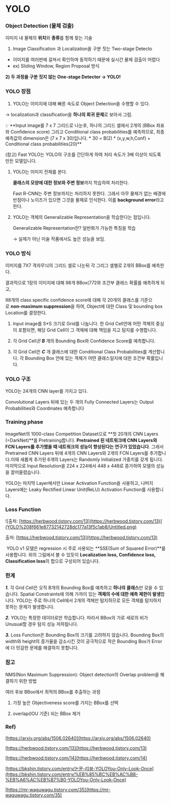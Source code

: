 # YOLO

### **Object Detection (물체 검출)**

이미지 내 물체의 **위치**와 **종류**를 함께 찾는 기술

1) Image Classification 과 Localization을 구분 짓는 Two-stage Detecto

- 이미지를 여러번에 걸쳐서 확인하며 동작하기 때문에 실시간 물체 검출이 어렵다
- ex) Sliding Window, Region Proposal 방식

**2) 두 과정을 구분 짓지 않는 One-stage Detector → YOLO!**

### **YOLO 장점**

1. YOLO는 이미지에 대해 빠른 속도로 Object Detection을 수행할 수 있다.

→ localization과 classification을 **하나의 회귀 문제**로 보아서 그럼.

<aside>
💡 **Input image를 7 x 7 그리드로 나눈후, 하나의 그리드 셀에서 2개의 (BBox 좌표와 Confidence score) 그리고 Conditional class probabilities를 예측하므로, 최종 예측값의 dimension은 (7 x 7 x 30)입니다.
* 30 = B(2) * (x,y,w,h,Conf) + Conditional class probabilities(20)**

</aside>

(참고) Fast YOLO는 YOLO의 구조를 간단하게 하여 처리 속도가 3배 이상이 되도록 만든 모델입니다.

1. YOLO는 이미지 전체를 본다. 
    
    **클래스의 모양에 대한 정보와 주변 정보**까지 학습하여 처리한다.
    
    Fast R-CNN는 주변 정보까지는 처리하지 못한다. 그래서 아무 물체가 없는 배경에 반점이나 노이즈가 있으면 그것을 물체로 인식한다. 이를 **background error**라고 한다.
    
2. YOLO는 객체의 Generalizable Representation을 학습한다는 점입니다. 
    
    Generalizable Representation란? 일반화가 가능한 특징을 학습
    
    → 실제가 아닌 미술 작품에서도 높은 성능을 보임.
    

### **YOLO 방식**

이미지를 7X7 격자무늬의 그리드 셀로 나눈뒤 각 그리그 셀별로 2개의 BBox를 예측한다. 

결과적으로 1장의 이미지에 대해 98개 BBox(7*7*2와 조건부 클래스 확률를 예측하게 되고,

98개의 class specific confidence score에 대해 각 20개의 클래스를 기준으로 **non-maximum suppression**을 하여, Object에 대한 Class 및 bounding box Location를 결정한다.

1) Input image를 S*S 크기로 Grid를 나눕니다. 한 Grid Cell안에 어떤 객체의 중심이 포함되면, 해당 Grid Cell이 그 객체에 대해 책임을 지고 탐지를 수행합니다.

2) 각 Grid Cell*은 **B*** 개의 Bounding Box와 Confidence Score를 예측합니다. 
3) 각 Grid Cell은 ***C*** 개 클래스에 대한 Conditional Class Probabilities를 계산합니다. 각 Bounding Box 안에 있는 객체가 어떤 클래스일지에 대한 조건부 확률입니다.

### **YOLO 구조**

YOLO는 24개의 CNN layer를 가지고 있다.

Convolutional Layers 뒤에 있는 두 개의 Fully Connected Layers는 Output Probabilities와 Coordinates 예측합니다

### **Training phase**

ImageNet의 1000-class Competition Dataset으로 **첫 20개의 CNN Layers (=DarkNet)**를 Pretraining합니다. **Pretrained 된 네트워크에 CNN Layers와 FCN Layers를 추가했을 때 네트워크의 성능이 향상된다는 연구가 있었습니다**. 그래서 Pretrained CNN Layers 뒤에 4개의 CNN Layers와 2개의 FCN Layers를 추가합니다.이때 새롭게 추가된 6개의 Layers는 Randomly Initialized 가중치를 갖게 됩니다. 마지막으로 Input Resolution을 224 x 224에서 448 x 448로 증가하여 모델의 성능을 끌어올렸습니다.

YOLO는 마지막 Layer에서만 Linear Activation Function을 사용하고, 나머지 Layers에는 Leaky Rectified Linear Unit(ReLU) Activation Function를 사용합니다.

### **Loss Function**

![출처: [https://herbwood.tistory.com/13](https://herbwood.tistory.com/13)](YOLO%208f661e87732142728dc177a13f5c1ab8/Untitled.png)

출처: [https://herbwood.tistory.com/13](https://herbwood.tistory.com/13)

 YOLO v1 모델은 regression 시 주로 사용되는 **SSE(Sum of Squared Error)**를 사용합니다. 위의 그림에서 볼 수 있듯이 **Localization loss, Confidence loss, Classification loss**의 합으로 구성되어 있습니다. 

### **한계**

***1.*** 각 Grid Cell은 오직 B개의 Bounding Box를 예측하고 **하나의 클래스**만 갖을 수 있습니다. Spatial Constraints에 의해 가까이 있는 **객체의 수에 대한 예측 제한이 발생**합니다. YOLO는 주로 하나의 Cell에서 2개의 객체만 탐지하므로 모든 객체를 탐지하지 못하는 문제가 발생합니다.

***2.*** YOLO는 특정한 데이터로만 학습합니다. 따라서 BBox의 가로 세로의 비가 Unusual할 경우 탐지 성능 저하됩니다.

***3.*** Loss Function은 Bounding Box의 크기를 고려하지 않습니다. Bounding Box의 width와 height의 증가율을 감소시킨 것이 궁극적으로 작은 Bounding Box가 Error에 더 민감한 문제를 해결하지 못합니다.

### 참고

NMS(Non Maximum Suppression): Object detection의 Overlap problem을 해결하기 위한 방법

여러 후보 BBox에서 최적의 BBox를 추출하는 과정

1) 가장 높은 Objectiveness score를 가지는 BBox를 선택

2) overlap(IOU 기준) 되는 BBox 제거

### Ref)

[https://arxiv.org/abs/1506.02640](https://arxiv.org/abs/1506.02640)

[https://herbwood.tistory.com/13](https://herbwood.tistory.com/13)

[https://herbwood.tistory.com/14](https://herbwood.tistory.com/14)

[https://bkshin.tistory.com/entry/논문-리뷰-YOLOYou-Only-Look-Once](https://bkshin.tistory.com/entry/%EB%85%BC%EB%AC%B8-%EB%A6%AC%EB%B7%B0-YOLOYou-Only-Look-Once)

[https://mr-waguwagu.tistory.com/35](https://mr-waguwagu.tistory.com/35)